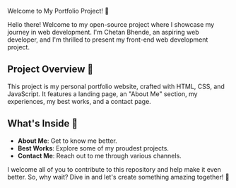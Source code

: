 Welcome to My Portfolio Project! 👋

Hello there! Welcome to my open-source project where I showcase my journey in web development. I'm Chetan Bhende, an aspiring web developer, and I'm thrilled to present my front-end web development project.

## Project Overview 🚀

This project is my personal portfolio website, crafted with HTML, CSS, and JavaScript. It features a landing page, an "About Me" section, my experiences, my best works, and a contact page.

## What's Inside 📃

- **About Me**: Get to know me better.
- **Best Works**: Explore some of my proudest projects.
- **Contact Me**: Reach out to me through various channels.

I welcome all of you to contribute to this repository and help make it even better. So, why wait? Dive in and let's create something amazing together! 🌟
